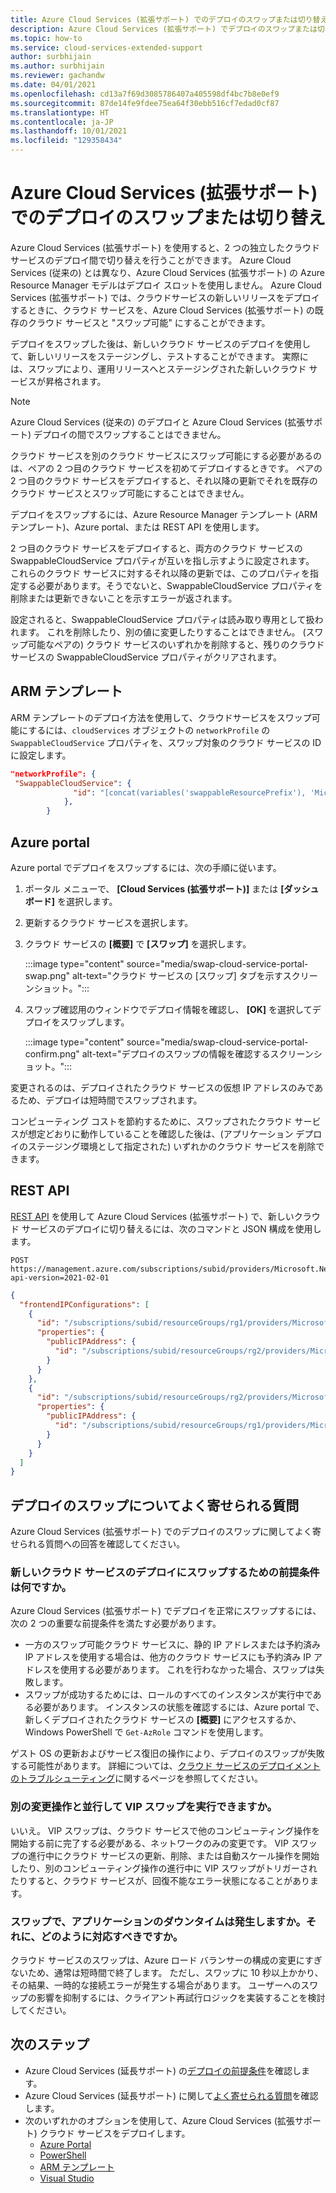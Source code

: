 ```yaml
---
title: Azure Cloud Services (拡張サポート) でのデプロイのスワップまたは切り替え
description: Azure Cloud Services (拡張サポート) でデプロイのスワップまたは切り替えを行う方法を説明します。
ms.topic: how-to
ms.service: cloud-services-extended-support
author: surbhijain
ms.author: surbhijain
ms.reviewer: gachandw
ms.date: 04/01/2021
ms.openlocfilehash: cd13a7f69d3085786407a405598df4bc7b8e0ef9
ms.sourcegitcommit: 87de14fe9fdee75ea64f30ebb516cf7edad0cf87
ms.translationtype: HT
ms.contentlocale: ja-JP
ms.lasthandoff: 10/01/2021
ms.locfileid: "129358434"
---
```

# <a name="swap-or-switch-deployments-in-azure-cloud-services-extended-support"></a>Azure Cloud Services (拡張サポート) でのデプロイのスワップまたは切り替え

Azure Cloud Services (拡張サポート) を使用すると、2 つの独立したクラウド サービスのデプロイ間で切り替えを行うことができます。 Azure Cloud Services (従来の) とは異なり、Azure Cloud Services (拡張サポート) の Azure Resource Manager モデルはデプロイ スロットを使用しません。 Azure Cloud Services (拡張サポート) では、クラウドサービスの新しいリリースをデプロイするときに、クラウド サービスを、Azure Cloud Services (拡張サポート) の既存のクラウド サービスと "スワップ可能" にすることができます。

デプロイをスワップした後は、新しいクラウド サービスのデプロイを使用して、新しいリリースをステージングし、テストすることができます。 実際には、スワップにより、運用リリースへとステージングされた新しいクラウド サービスが昇格されます。

> [!NOTE]
> Azure Cloud Services (従来の) のデプロイと Azure Cloud Services (拡張サポート) デプロイの間でスワップすることはできません。

クラウド サービスを別のクラウド サービスにスワップ可能にする必要があるのは、ペアの 2 つ目のクラウド サービスを初めてデプロイするときです。 ペアの 2 つ目のクラウド サービスをデプロイすると、それ以降の更新でそれを既存のクラウド サービスとスワップ可能にすることはできません。

デプロイをスワップするには、Azure Resource Manager テンプレート (ARM テンプレート)、Azure portal、または REST API を使用します。

2 つ目のクラウド サービスをデプロイすると、両方のクラウド サービスの SwappableCloudService プロパティが互いを指し示すように設定されます。 これらのクラウド サービスに対するそれ以降の更新では、このプロパティを指定する必要があります。そうでないと、SwappableCloudService プロパティを削除または更新できないことを示すエラーが返されます。

設定されると、SwappableCloudService プロパティは読み取り専用として扱われます。 これを削除したり、別の値に変更したりすることはできません。 (スワップ可能なペアの) クラウド サービスのいずれかを削除すると、残りのクラウド サービスの SwappableCloudService プロパティがクリアされます。

## <a name="arm-template"></a>ARM テンプレート

ARM テンプレートのデプロイ方法を使用して、クラウドサービスをスワップ可能にするには、`cloudServices` オブジェクトの `networkProfile` の `SwappableCloudService` プロパティを、スワップ対象のクラウド サービスの ID に設定します。

```json
"networkProfile": {
 "SwappableCloudService": {
              "id": "[concat(variables('swappableResourcePrefix'), 'Microsoft.Compute/cloudServices/', parameters('cloudServicesToBeSwappedWith'))]"
            },
        }
```

## <a name="azure-portal"></a>Azure portal

Azure portal でデプロイをスワップするには、次の手順に従います。

1. ポータル メニューで、 **[Cloud Services (拡張サポート)]** または **[ダッシュボード]** を選択します。
1. 更新するクラウド サービスを選択します。
1. クラウド サービスの **[概要]** で **[スワップ]** を選択します。

   :::image type="content" source="media/swap-cloud-service-portal-swap.png" alt-text="クラウド サービスの [スワップ] タブを示すスクリーンショット。":::

1. スワップ確認用のウィンドウでデプロイ情報を確認し、 **[OK]** を選択してデプロイをスワップします。

   :::image type="content" source="media/swap-cloud-service-portal-confirm.png" alt-text="デプロイのスワップの情報を確認するスクリーンショット。":::

変更されるのは、デプロイされたクラウド サービスの仮想 IP アドレスのみであるため、デプロイは短時間でスワップされます。

コンピューティング コストを節約するために、スワップされたクラウド サービスが想定どおりに動作していることを確認した後は、(アプリケーション デプロイのステージング環境として指定された) いずれかのクラウド サービスを削除できます。

## <a name="rest-api"></a>REST API

[REST API](/rest/api/compute/load-balancers/swap-public-ip-addresses) を使用して Azure Cloud Services (拡張サポート) で、新しいクラウド サービスのデプロイに切り替えるには、次のコマンドと JSON 構成を使用します。

```http
POST https://management.azure.com/subscriptions/subid/providers/Microsoft.Network/locations/westus/setLoadBalancerFrontendPublicIpAddresses?api-version=2021-02-01
```

```json
{
  "frontendIPConfigurations": [
    {
      "id": "/subscriptions/subid/resourceGroups/rg1/providers/Microsoft.Network/loadBalancers/lb1/frontendIPConfigurations/lbfe1",
      "properties": {
        "publicIPAddress": {
          "id": "/subscriptions/subid/resourceGroups/rg2/providers/Microsoft.Network/publicIPAddresses/pip2"
        }
      }
    },
    {
      "id": "/subscriptions/subid/resourceGroups/rg2/providers/Microsoft.Network/loadBalancers/lb2/frontendIPConfigurations/lbfe2",
      "properties": {
        "publicIPAddress": {
          "id": "/subscriptions/subid/resourceGroups/rg1/providers/Microsoft.Network/publicIPAddresses/pip1"
        }
      }
    }
  ]
}
```

## <a name="common-questions-about-swapping-deployments"></a>デプロイのスワップについてよく寄せられる質問

Azure Cloud Services (拡張サポート) でのデプロイのスワップに関してよく寄せられる質問への回答を確認してください。

### <a name="what-are-the-prerequisites-for-swapping-to-a-new-cloud-services-deployment"></a>新しいクラウド サービスのデプロイにスワップするための前提条件は何ですか。

Azure Cloud Services (拡張サポート) でデプロイを正常にスワップするには、次の 2 つの重要な前提条件を満たす必要があります。

* 一方のスワップ可能クラウド サービスに、静的 IP アドレスまたは予約済み IP アドレスを使用する場合は、他方のクラウド サービスにも予約済み IP アドレスを使用する必要があります。 これを行わなかった場合、スワップは失敗します。
* スワップが成功するためには、ロールのすべてのインスタンスが実行中である必要があります。 インスタンスの状態を確認するには、Azure portal で、新しくデプロイされたクラウド サービスの **[概要]** にアクセスするか、Windows PowerShell で `Get-AzRole` コマンドを使用します。

ゲスト OS の更新およびサービス復旧の操作により、デプロイのスワップが失敗する可能性があります。 詳細については、[クラウド サービスのデプロイメントのトラブルシューティング](../cloud-services/cloud-services-troubleshoot-deployment-problems.md)に関するページを参照してください。

### <a name="can-i-make-a-vip-swap-in-parallel-with-another-mutating-operation"></a>別の変更操作と並行して VIP スワップを実行できますか。

いいえ。 VIP スワップは、クラウド サービスで他のコンピューティング操作を開始する前に完了する必要がある、ネットワークのみの変更です。 VIP スワップの進行中にクラウド サービスの更新、削除、または自動スケール操作を開始したり、別のコンピューティング操作の進行中に VIP スワップがトリガーされたりすると、クラウド サービスが、回復不能なエラー状態になることがあります。

### <a name="does-a-swap-incur-downtime-for-my-application-and-how-should-i-handle-it"></a>スワップで、アプリケーションのダウンタイムは発生しますか。それに、どのように対応すべきですか。

クラウド サービスのスワップは、Azure ロード バランサーの構成の変更にすぎないため、通常は短時間で終了します。 ただし、スワップに 10 秒以上かかり、その結果、一時的な接続エラーが発生する場合があります。 ユーザーへのスワップの影響を抑制するには、クライアント再試行ロジックを実装することを検討してください。

## <a name="next-steps"></a>次のステップ 

* Azure Cloud Services (延長サポート) の[デプロイの前提条件](deploy-prerequisite.md)を確認します。
* Azure Cloud Services (延長サポート) に関して[よく寄せられる質問](faq.yml)を確認します。
* 次のいずれかのオプションを使用して、Azure Cloud Services (拡張サポート) クラウド サービスをデプロイします。
  * [Azure Portal](deploy-portal.md)
  * [PowerShell](deploy-powershell.md)
  * [ARM テンプレート](deploy-template.md)
  * [Visual Studio](deploy-visual-studio.md)
